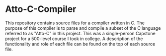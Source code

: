 # Atto-C-Compiler
This repository contains source files for a compiler written in C. 
The purpose of this compiler is to parse and compile a subset of the C language referred to as "Atto-C" in this project.
This was a single-person Capstone project for a 500-level course I took in college.
A description of the functionality and role of each file can be found on the top of each source file.
